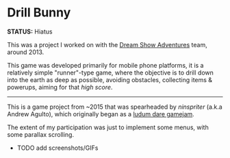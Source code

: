 
# Drill Bunny

**STATUS:** Hiatus

This was a project I worked on with the [Dream Show Adventures](#) team, around 2013.

This game was developed primarily for mobile phone platforms, it is a relatively simple
"runner"-type game, where the objective is to drill down into the earth as deep as possible,
avoiding obstacles, collecting items & powerups, aiming for that *high score*.

---

This is a game project from \~2015 that was spearheaded by *ninspriter* (a.k.a Andrew Agulto),
which originally began as a [ludum dare gamejam](https://stvr.itch.io/drill-bunny).

The extent of my participation was just to implement some menus, with some parallax scrolling.

- TODO add screenshots/GIFs
